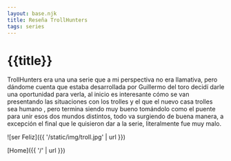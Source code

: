 ```yaml
---
layout: base.njk
title: Reseña TrollHunters
tags: series
---
```


# {{title}}

TrollHunters era una una serie que a mi perspectiva no era llamativa, pero dándome cuenta que estaba desarrollada por Guillermo del toro decidí darle una oportunidad para verla, al inicio es interesante cómo se van presentando las situaciones con los trolles y el que el nuevo casa trolles sea humano , pero termina siendo muy bueno tomándolo como el puente para unir esos dos mundos distintos, todo va surgiendo de buena manera, a excepción el final que le quisieron dar a la serie, literalmente fue muy malo.

![ser Feliz]({{ '/static/img/troll.jpg' | url }}) 

[Home]({{ '/' | url }})
